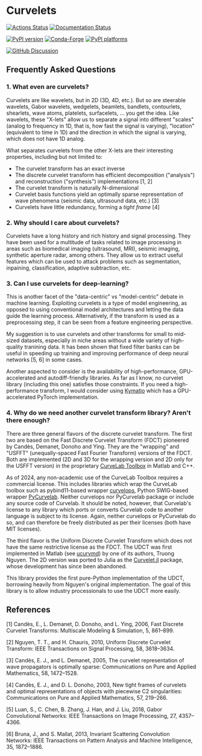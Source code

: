 # Curvelets

[![Actions Status][actions-badge]][actions-link]
[![Documentation Status][rtd-badge]][rtd-link]

[![PyPI version][pypi-version]][pypi-link]
[![Conda-Forge][conda-badge]][conda-link]
[![PyPI platforms][pypi-platforms]][pypi-link]

[![GitHub Discussion][github-discussions-badge]][github-discussions-link]

<!-- SPHINX-START -->

<!-- prettier-ignore-start -->
[actions-badge]:            https://github.com/cako/curvelets/workflows/CI/badge.svg
[actions-link]:             https://github.com/cako/curvelets/actions
[conda-badge]:              https://img.shields.io/conda/vn/conda-forge/Curvelets
[conda-link]:               https://github.com/conda-forge/Curvelets-feedstock
[github-discussions-badge]: https://img.shields.io/static/v1?label=Discussions&message=Ask&color=blue&logo=github
[github-discussions-link]:  https://github.com/cako/curvelets/discussions
[pypi-link]:                https://pypi.org/project/Curvelets/
[pypi-platforms]:           https://img.shields.io/pypi/pyversions/Curvelets
[pypi-version]:             https://img.shields.io/pypi/v/Curvelets
[rtd-badge]:                https://readthedocs.org/projects/Curvelets/badge/?version=latest
[rtd-link]:                 https://Curvelets.readthedocs.io/en/latest/?badge=latest

<!-- prettier-ignore-end -->

## Frequently Asked Questions

### 1. What even are curvelets?
   
   Curvelets are like wavelets, but in 2D (3D, 4D, etc.). But so are steerable wavelets, Gabor wavelets, wedgelets, beamlets, bandlets, contourlets, shearlets, wave atoms, platelets, surfacelets, ... you get the idea. Like wavelets, these "X-lets" allow us to separate a signal into different "scales" (analog to frequency in 1D, that is, how fast the signal is varying), "location" (equivalent to time in 1D) and the direction in which the signal is varying, which does not have 1D analog.
   
   What separates curvelets from the other X-lets are their interesting properties, including but not limited to:
   * The curvelet transform has an exact inverse
   * The discrete curvelet transform has efficient decomposition ("analysis") and reconstruction ("synthesis") implementations [1, 2]
   * The curvelet transform is naturally N-dimensional
   * Curvelet basis functions yield an optimally sparse representation of wave phenomena (seismic data, ultrasound data, etc.) [3]
   * Curvelets have little redundancy, forming a _tight frame_ [4]

### 2. Why should I care about curvelets?
   Curvelets have a long history and rich history and signal processing. They have been used for a multitude of tasks related to image processing in areas such as biomedical imaging (ultrasound, MRI), seismic imaging, synthetic aperture radar, among others. They allow us to extract useful features which can be used to attack problems such as segmentation, inpaining, classification, adaptive subtraction, etc.

### 3. Can I use curvelets for deep-learning?
This is another facet of the "data-centric" vs "model-centric" debate in machine learning. Exploiting curvelets is a type of model engineering, as opposed to using conventional model architectures and letting the data guide the learning process. Alternatively, if the transform is used as a preprocessing step, it can be seen from a feature engineering perspective.

My suggestion is to use curvelets and other transforms for small to mid-sized datasets, especially in niche areas without a wide variety of high-quality tranining data. It has been shown that fixed filter banks can be useful in speeding up training and improving performance of deep neural networks [5, 6] in some cases.

Another aspected to consider is the availability of high-performance, GPU-accelerated and autodiff-friendly libraries. As far as I know, no curvelet library (including this one) satisfies those constraints. If you need a high-performance transform, I would consider using [Kymatio](https://www.kymat.io/) which has a GPU-accelerated PyTorch implementation.

### 4. Why do we need another curvelet transform library? Aren't there enough?

There are three general flavors of the discrete curvelet transform. The first two are based on the Fast Discrete Curvelet Transform (FDCT) pioneered by Candès, Demanet, Donoho and Ying. They are the "wrapping" and "USFFT" (unequally-spaced Fast Fourier Transform) versions of the FDCT. Both are implemented (2D and 3D for the wrapping version and 2D only for the USFFT version) in the proprietary [CurveLab Toolbox](http://www.curvelet.org/software.html) in Matlab and C++.

As of 2024, any non-academic use of the CurveLab Toolbox requires a commercial license. This includes libraries which wrap the CurveLab toolbox such as pybind11-based wrapper [curvelops](https://github.com/PyLops/curvelops), Python SWIG-based wrapper [PyCurvelab](https://github.com/slimgroup/PyCurvelab). Neither curvelops nor PyCurvelab package or include any source code of Curvelab. It should be noted, however, that Curvelab's license to any library which ports or converts Curvelab code to another language is subject to its license. Again, neither curvelops or PyCurvelab do so, and can therefore be freely distributed as per their licenses (both have MIT licenses).

The third flavor is the Uniform Discrete Curvelet Transform which does not have the same restrictive license as the FDCT. The UDCT was first implemented in Matlab (see [ucurvmd](https://github.com/nttruong7/ucurvmd)) by one of its authors, Truong Nguyen. The 2D version was ported to Julia as the [Curvelet.jl](https://github.com/fundamental/Curvelet.jl) package, whose development has since been abandoned.

This library provides the first pure-Python implementation of the UDCT, borrowing heavily from Nguyen's original implementation. The goal of this library is to allow industry processionals to use the UDCT more easily.

## References
[1] Candès, E., L. Demanet, D. Donoho, and L. Ying, 2006, Fast Discrete Curvelet Transforms: Multiscale Modeling & Simulation, 5, 861–899.

[2] Nguyen, T. T., and H. Chauris, 2010, Uniform Discrete Curvelet Transform: IEEE Transactions on Signal Processing, 58, 3618–3634.


[3] Candès, E. J., and L. Demanet, 2005, The curvelet representation of wave propagators is optimally sparse: Communications on Pure and Applied Mathematics, 58, 1472–1528.

[4] Candès, E. J., and D. L. Donoho, 2003, New tight frames of curvelets and optimal representations of objects with piecewise C2 singularities: Communications on Pure and Applied Mathematics, 57, 219–266.

[5] Luan, S., C. Chen, B. Zhang, J. Han, and J. Liu, 2018, Gabor Convolutional Networks: IEEE Transactions on Image Processing, 27, 4357–4366.

[6] Bruna, J., and S. Mallat, 2013, Invariant Scattering Convolution Networks: IEEE Transactions on Pattern Analysis and Machine Intelligence, 35, 1872–1886.


